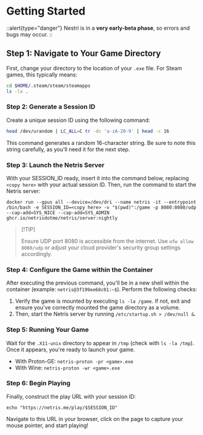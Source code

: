 # Getting Started

::alert{type="danger"}
Nestri is in a **very early-beta phase**, so errors and bugs may occur.
::


## Step 1: Navigate to Your Game Directory
First, change your directory to the location of your `.exe` file. For Steam games, this typically means:
```bash
cd $HOME/.steam/steam/steamapps
ls -la .
```
### Step 2: Generate a Session ID
Create a unique session ID using the following command:
```bash
head /dev/urandom | LC_ALL=C tr -dc 'a-zA-Z0-9' | head -c 16
```
This command generates a random 16-character string. Be sure to note this string carefully, as you'll need it for the next step.
### Step 3: Launch the Netris Server
With your SESSION_ID ready, insert it into the command below, replacing `<copy here>` with your actual session ID. Then, run the command to start the Netris server:
```
docker run --gpus all --device=/dev/dri --name netris -it --entrypoint /bin/bash -e SESSION_ID=<copy here> -v "$(pwd)":/game -p 8080:8080/udp --cap-add=SYS_NICE --cap-add=SYS_ADMIN ghcr.io/netrisdotme/netris/server:nightly
```
> \[!TIP]
>
> Ensure UDP port 8080 is accessible from the internet. Use `ufw allow 8080/udp` or adjust your cloud provider's security group settings accordingly.
### Step 4: Configure the Game within the Container
After executing the previous command, you'll be in a new shell within the container (example: `netris@3f199ee68c01:~$`). Perform the following checks:
1. Verify the game is mounted by executing `ls -la /game`. If not, exit and ensure you've correctly mounted the game directory as a volume.
2. Then, start the Netris server by running `/etc/startup.sh > /dev/null &`.
### Step 5: Running Your Game
Wait for the `.X11-unix` directory to appear in `/tmp` (check with `ls -la /tmp`). Once it appears, you're ready to launch your game.
- With Proton-GE: `netris-proton -pr <game>.exe`
- With Wine: `netris-proton -wr <game>.exe`
### Step 6: Begin Playing
Finally, construct the play URL with your session ID:
```
echo "https://netris.me/play/$SESSION_ID"
```
Navigate to this URL in your browser, click on the page to capture your mouse pointer, and start playing!


<!--
Nestri Node is easy to install using the provided installation script. Follow the steps below to get started.

 ## Installation

1. Download the installation script using `wget`:

```bash
wget https://github.com/nestriness/nestri/nestri-node-install.sh

```

2. Make the script executable:
```bash
chmod +x nestri-node-install.sh


```
3. Run the script to start the installation process:
```bash
./nestri-node-install.sh
```
::-->


